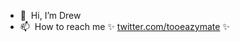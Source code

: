 - 👋   Hi, I’m Drew
- 📫   How to reach me ✨ [twitter.com/tooeazymate](twitter.com/tooeazymate) ✨  

<!---
yodreww/yodreww is a ✨ special ✨ repository because its `README.md` (this file) appears on your GitHub profile.
You can click the Preview link to take a look at your changes.
--->
